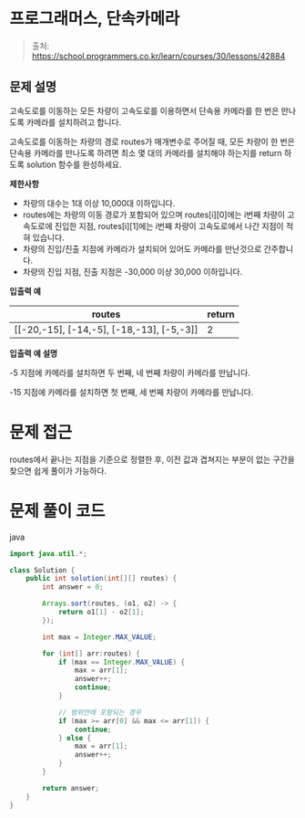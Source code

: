 # 프로그래머스, 단속카메라

> 출처: https://school.programmers.co.kr/learn/courses/30/lessons/42884

## 문제 설명

고속도로를 이동하는 모든 차량이 고속도로를 이용하면서 단속용 카메라를 한 번은 만나도록 카메라를 설치하려고 합니다.

고속도로를 이동하는 차량의 경로 routes가 매개변수로 주어질 때, 모든 차량이 한 번은 단속용 카메라를 만나도록 하려면 최소 몇 대의 카메라를 설치해야 하는지를 return 하도록 solution 함수를 완성하세요.

**제한사항**

-   차량의 대수는 1대 이상 10,000대 이하입니다.
-   routes에는 차량의 이동 경로가 포함되어 있으며 routes\[i\]\[0\]에는 i번째 차량이 고속도로에 진입한 지점, routes\[i\]\[1\]에는 i번째 차량이 고속도로에서 나간 지점이 적혀 있습니다.
-   차량의 진입/진출 지점에 카메라가 설치되어 있어도 카메라를 만난것으로 간주합니다.
-   차량의 진입 지점, 진출 지점은 -30,000 이상 30,000 이하입니다.

**입출력 예**

| routes                                              | return |
| --------------------------------------------------- | ------ |
| \[\[-20,-15\], \[-14,-5\], \[-18,-13\], \[-5,-3\]\] | 2      |

**입출력 예 설명**

-5 지점에 카메라를 설치하면 두 번째, 네 번째 차량이 카메라를 만납니다.

-15 지점에 카메라를 설치하면 첫 번째, 세 번째 차량이 카메라를 만납니다.

# 문제 접근

routes에서 끝나는 지점을 기준으로 정렬한 후, 이전 값과 겹쳐지는 부분이 없는 구간을 찾으면 쉽게 풀이가 가능하다.

# 문제 풀이 코드

java

```java
import java.util.*;

class Solution {
    public int solution(int[][] routes) {
        int answer = 0;

        Arrays.sort(routes, (o1, o2) -> {
            return o1[1] - o2[1];
        });

        int max = Integer.MAX_VALUE;

        for (int[] arr:routes) {
            if (max == Integer.MAX_VALUE) {
                max = arr[1];
                answer++;
                continue;
            }

            // 범위안에 포함되는 경우
            if (max >= arr[0] && max <= arr[1]) {
                continue;
            } else {
                max = arr[1];
                answer++;
            }
        }

        return answer;
    }
}

```
